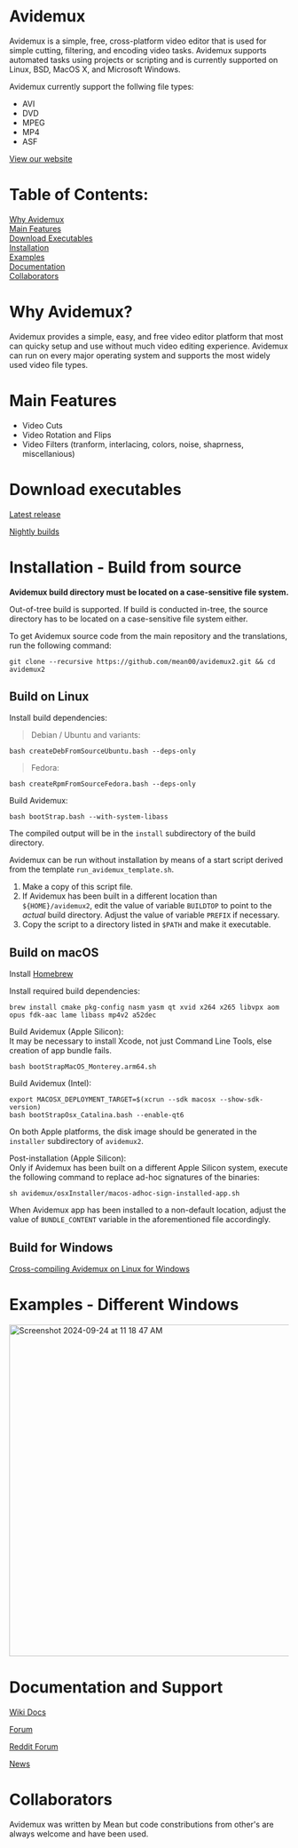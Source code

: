 # Avidemux

Avidemux is a simple, free, cross-platform video editor that is used for simple cutting, filtering, and encoding video tasks. Avidemux supports automated tasks using projects or scripting and is currently supported on Linux, BSD, MacOS X, and Microsoft Windows.

Avidemux currently support the follwing file types:
* AVI
* DVD
* MPEG
* MP4
* ASF

[View our website](https://avidemux.sourceforge.net/)

# Table of Contents:
[Why Avidemux](https://github.com/kaimcfarlane/avidemux2/blob/kaimcfarlane-ReadMe_Updates/README.md#why-avidemux)  
[Main Features](https://github.com/kaimcfarlane/avidemux2/blob/kaimcfarlane-ReadMe_Updates/README.md#main-features)  
[Download Executables](https://github.com/kaimcfarlane/avidemux2/blob/kaimcfarlane-ReadMe_Updates/README.md#download-executables)  
[Installation](https://github.com/kaimcfarlane/avidemux2/blob/kaimcfarlane-ReadMe_Updates/README.md#installation---build-from-source)  
[Examples](https://github.com/kaimcfarlane/avidemux2/blob/kaimcfarlane-ReadMe_Updates/README.md#examples---different-windows)  
[Documentation](https://github.com/kaimcfarlane/avidemux2/blob/kaimcfarlane-ReadMe_Updates/README.md#documentation-and-support)  
[Collaborators](https://github.com/kaimcfarlane/avidemux2/blob/kaimcfarlane-ReadMe_Updates/README.md#collaborators)  

# Why Avidemux?

Avidemux provides a simple, easy, and free video editor platform that most can quicky setup and use without much video editing experience. Avidemux can run on every major operating system and supports the most widely used video file types.

# Main Features

* Video Cuts
* Video Rotation and Flips
* Video Filters (tranform, interlacing, colors, noise, shaprness, miscellanious)

# Download executables

[Latest release](https://github.com/mean00/avidemux2/releases/latest)

[Nightly builds](https://www.avidemux.org/nightly/)

# Installation - Build from source

**Avidemux build directory must be located on a case-sensitive file system.**

Out-of-tree build is supported. If build is conducted in-tree, the source
directory has to be located on a case-sensitive file system either.

To get Avidemux source code from the main repository and the translations,
run the following command:
```
git clone --recursive https://github.com/mean00/avidemux2.git && cd avidemux2
```


## Build on Linux

Install build dependencies:

> Debian / Ubuntu and variants:
```
bash createDebFromSourceUbuntu.bash --deps-only
```
> Fedora:
```
bash createRpmFromSourceFedora.bash --deps-only
```
Build Avidemux:
```
bash bootStrap.bash --with-system-libass
```

The compiled output will be in the `install` subdirectory of the build directory.

Avidemux can be run without installation by means of a start script derived
from the template `run_avidemux_template.sh`.

1. Make a copy of this script file.
2. If Avidemux has been built in a different location than `${HOME}/avidemux2`,
edit the value of variable `BUILDTOP` to point to the *actual* build directory.
Adjust the value of variable `PREFIX` if necessary.
3. Copy the script to a directory listed in `$PATH` and make it executable.


## Build on macOS

Install [Homebrew](https://github.com/Homebrew/brew)

Install required build dependencies:
```
brew install cmake pkg-config nasm yasm qt xvid x264 x265 libvpx aom opus fdk-aac lame libass mp4v2 a52dec
```

Build Avidemux (Apple Silicon):  
It may be necessary to install Xcode, not just Command Line Tools, else creation of app bundle fails.
```
bash bootStrapMacOS_Monterey.arm64.sh
```

Build Avidemux (Intel):
```
export MACOSX_DEPLOYMENT_TARGET=$(xcrun --sdk macosx --show-sdk-version)
bash bootStrapOsx_Catalina.bash --enable-qt6
```
On both Apple platforms, the disk image should be generated in the `installer`
subdirectory of `avidemux2`.

Post-installation (Apple Silicon):  
Only if Avidemux has been built on a different Apple Silicon system,
execute the following command to replace ad-hoc signatures of the binaries:
```
sh avidemux/osxInstaller/macos-adhoc-sign-installed-app.sh
```
When Avidemux app has been installed to a non-default location, adjust the value
of `BUNDLE_CONTENT` variable in the aforementioned file accordingly.

## Build for Windows

[Cross-compiling Avidemux on Linux for Windows](https://github.com/mean00/avidemux2/blob/master/cross-compiling.txt)

# Examples - Different Windows

<img width="597" alt="Screenshot 2024-09-24 at 11 18 47 AM" src="https://github.com/user-attachments/assets/5d4648bd-a885-4ab6-a277-7657be405ae2">

# Documentation and Support

[Wiki Docs](https://www.avidemux.org/admWiki/doku.php)

[Forum](https://www.avidemux.org/admForum/)

[Reddit Forum](https://www.reddit.com/r/Avidemux/)

[News](https://avidemux.sourceforge.net/news.html)

# Collaborators

Avidemux was written by Mean but code constributions from other's are always welcome and have been used.
